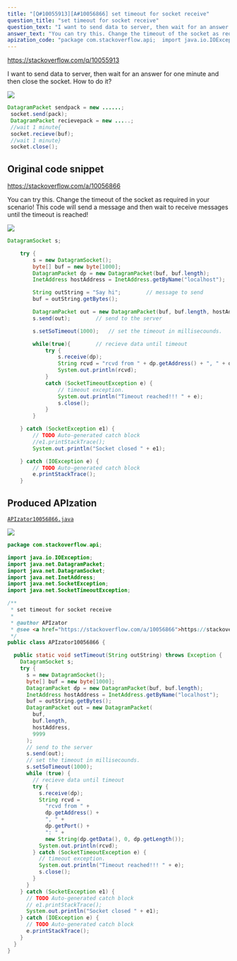 ```yaml
---
title: "[Q#10055913][A#10056866] set timeout for socket receive"
question_title: "set timeout for socket receive"
question_text: "I want to send data to server, then wait for an answer for one minute and then close the socket. How to do it?"
answer_text: "You can try this. Change the timeout of the socket as required in your scenario! This code will send a message and then wait to receive messages until the timeout is reached!"
apization_code: "package com.stackoverflow.api;  import java.io.IOException; import java.net.DatagramPacket; import java.net.DatagramSocket; import java.net.InetAddress; import java.net.SocketException; import java.net.SocketTimeoutException;  /**  * set timeout for socket receive  *  * @author APIzator  * @see <a href=\"https://stackoverflow.com/a/10056866\">https://stackoverflow.com/a/10056866</a>  */ public class APIzator10056866 {    public static void setTimeout(String outString) throws Exception {     DatagramSocket s;     try {       s = new DatagramSocket();       byte[] buf = new byte[1000];       DatagramPacket dp = new DatagramPacket(buf, buf.length);       InetAddress hostAddress = InetAddress.getByName(\"localhost\");       buf = outString.getBytes();       DatagramPacket out = new DatagramPacket(         buf,         buf.length,         hostAddress,         9999       );       // send to the server       s.send(out);       // set the timeout in millisecounds.       s.setSoTimeout(1000);       while (true) {         // recieve data until timeout         try {           s.receive(dp);           String rcvd =             \"rcvd from \" +             dp.getAddress() +             \", \" +             dp.getPort() +             \": \" +             new String(dp.getData(), 0, dp.getLength());           System.out.println(rcvd);         } catch (SocketTimeoutException e) {           // timeout exception.           System.out.println(\"Timeout reached!!! \" + e);           s.close();         }       }     } catch (SocketException e1) {       // TODO Auto-generated catch block       // e1.printStackTrace();       System.out.println(\"Socket closed \" + e1);     } catch (IOException e) {       // TODO Auto-generated catch block       e.printStackTrace();     }   } }"
---
```


https://stackoverflow.com/q/10055913

I want to send data to server, then wait for an answer for one minute and then close the socket.
How to do it?


<div class="code-logo"><img src="/stackoverflow.png" /></div>

```java
DatagramPacket sendpack = new ......;
 socket.send(pack);
 DatagramPacket recievepack = new .....;
 //wait 1 minute{
 socket.recieve(buf);
 //wait 1 minute}
 socket.close();
```


## Original code snippet

https://stackoverflow.com/a/10056866

You can try this. Change the timeout of the socket as required in your scenario! This code will send a message and then wait to receive messages until the timeout is reached!

<div class="code-logo"><img src="/stackoverflow.png" /></div>

```java
DatagramSocket s;

    try {
        s = new DatagramSocket();
        byte[] buf = new byte[1000];
        DatagramPacket dp = new DatagramPacket(buf, buf.length);
        InetAddress hostAddress = InetAddress.getByName("localhost");

        String outString = "Say hi";        // message to send
        buf = outString.getBytes();

        DatagramPacket out = new DatagramPacket(buf, buf.length, hostAddress, 9999);
        s.send(out);        // send to the server

        s.setSoTimeout(1000);   // set the timeout in millisecounds.

        while(true){        // recieve data until timeout
            try {
                s.receive(dp);
                String rcvd = "rcvd from " + dp.getAddress() + ", " + dp.getPort() + ": "+ new String(dp.getData(), 0, dp.getLength());
                System.out.println(rcvd);
            }
            catch (SocketTimeoutException e) {
                // timeout exception.
                System.out.println("Timeout reached!!! " + e);
                s.close();
            }
        }

    } catch (SocketException e1) {
        // TODO Auto-generated catch block
        //e1.printStackTrace();
        System.out.println("Socket closed " + e1);

    } catch (IOException e) {
        // TODO Auto-generated catch block
        e.printStackTrace();
    }
```

## Produced APIzation

[`APIzator10056866.java`](https://github.com/blind-papers/apization-temp-data/raw/main/search/APIzator10056866.java)

<div class="code-logo"><img src="/apizator.png" /></div>

```java
package com.stackoverflow.api;

import java.io.IOException;
import java.net.DatagramPacket;
import java.net.DatagramSocket;
import java.net.InetAddress;
import java.net.SocketException;
import java.net.SocketTimeoutException;

/**
 * set timeout for socket receive
 *
 * @author APIzator
 * @see <a href="https://stackoverflow.com/a/10056866">https://stackoverflow.com/a/10056866</a>
 */
public class APIzator10056866 {

  public static void setTimeout(String outString) throws Exception {
    DatagramSocket s;
    try {
      s = new DatagramSocket();
      byte[] buf = new byte[1000];
      DatagramPacket dp = new DatagramPacket(buf, buf.length);
      InetAddress hostAddress = InetAddress.getByName("localhost");
      buf = outString.getBytes();
      DatagramPacket out = new DatagramPacket(
        buf,
        buf.length,
        hostAddress,
        9999
      );
      // send to the server
      s.send(out);
      // set the timeout in millisecounds.
      s.setSoTimeout(1000);
      while (true) {
        // recieve data until timeout
        try {
          s.receive(dp);
          String rcvd =
            "rcvd from " +
            dp.getAddress() +
            ", " +
            dp.getPort() +
            ": " +
            new String(dp.getData(), 0, dp.getLength());
          System.out.println(rcvd);
        } catch (SocketTimeoutException e) {
          // timeout exception.
          System.out.println("Timeout reached!!! " + e);
          s.close();
        }
      }
    } catch (SocketException e1) {
      // TODO Auto-generated catch block
      // e1.printStackTrace();
      System.out.println("Socket closed " + e1);
    } catch (IOException e) {
      // TODO Auto-generated catch block
      e.printStackTrace();
    }
  }
}

```